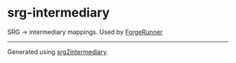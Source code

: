 # srg-intermediary

SRG -> intermediary mappings. Used by [ForgeRunner](https://github.com/melontini/ForgeRunner)

***

Generated using [srg2intermediary](https://github.com/KiltMC/srg2intermediary).

